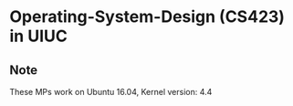 # Operating-System-Design (CS423) in UIUC  
## Note  
These MPs work on Ubuntu 16.04, Kernel version: 4.4
